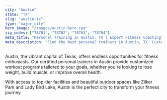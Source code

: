 ```yaml
---
city: "Austin"
state: "TX"
slug: "austin-tx"
type: "major_city"
hero_image: "/images/austin-hero.jpg"
zip_codes: ["78701", "78702", "78703", "78704"]
meta_title: "Personal Training in Austin, TX | Expert Fitness Coaching"
meta_description: "Find the best personal trainers in Austin, TX. Custom workout plans, nutrition coaching, and fitness programs for all levels."
---
```

Austin, the vibrant capital of Texas, offers endless opportunities for fitness enthusiasts. Our certified personal trainers in Austin provide customized workout programs tailored to your goals, whether you're looking to lose weight, build muscle, or improve overall health.

With access to top-tier facilities and beautiful outdoor spaces like Zilker Park and Lady Bird Lake, Austin is the perfect city to transform your fitness journey.
